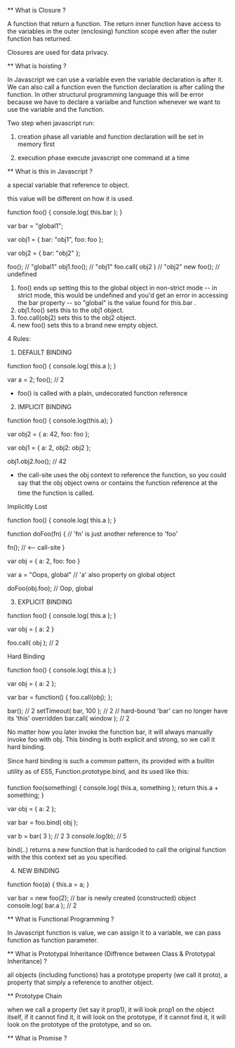 ** What is Closure ?

A function that return a function.
The return inner function have access to the variables in the outer (enclosing) function scope even after the outer function has returned.

Closures are used for data privacy.

** What is hoisting ?

In Javascript we can use a variable even the variable declaration is after it. 
We can also call a function even the function declaration is after calling the function.
In other structurul programming language this will be error because we have to declare a varialbe and function whenever we want to use the variable and the function.

Two step when javascript run:
1. creation phase
all variable and function declaration will be set in memory first

2. execution phase
execute javascript one command at a time


** What is this in Javascript ?

a special variable that reference to object.

this value will be different on how it is used.

function foo() {
  console.log( this.bar );
}

var bar = "global1";

var obj1 = {
  bar: "obj1",
  foo: foo
};

var obj2 = {
  bar: "obj2"
};

foo();           // "global1"
obj1.foo();      // "obj1"
foo.call( obj2 ) // "obj2"
new foo();       // undefined

1. foo() ends up setting this to the global object in non-strict mode -- in strict mode,
   this would be undefined and you'd get an error in accessing the bar property -- so
   "global" is the value found for this.bar .
2. obj1.foo() sets this to the obj1 object.
3. foo.call(obj2) sets this to the obj2 object.
4. new foo() sets this to a brand new empty object.


4 Rules:

1. DEFAULT BINDING

function foo() {
  console.log( this.a );
}

var a = 2;
foo();  // 2

- foo() is called with a plain, undecorated function reference

2. IMPLICIT BINDING

function foo() {
  console.log(this.a);
}

var obj2 = {
  a: 42,
  foo: foo
};

var obj1 = {
  a: 2,
  obj2: obj2
};

obj1.obj2.foo();  // 42

- the call-site uses the obj context to reference the function, so you could say that the obj object owns or contains the function reference at the time the function is called.

Implicitly Lost

function foo() {
  console.log( this.a );
}

function doFoo(fn) {
  // 'fn' is just another reference to 'foo'

  fn();  // <-- call-site
}

var obj = {
  a: 2,
  foo: foo
}

var a = "Oops, global"  // 'a' also property on global object

doFoo(obj.foo);  // Oop, global

3. EXPLICIT BINDING

function foo() {
  console.log( this.a );
}

var obj = {
  a: 2
}

foo.call( obj );  // 2

Hard Binding

function foo() {
  console.log( this.a );
}

var obj = {
  a: 2
};

var bar = function() {
  foo.call(obj);
};

bar();  // 2
setTimeout( bar, 100 );  // 2
// hard-bound 'bar' can no longer have its 'this' overridden
bar.call( window );  // 2

No matter how you later invoke the function bar, it will always manually invoke foo with obj. This binding is both explicit and strong, so we call it hard binding.

Since hard binding is such a common pattern, its provided with a builtin utility as of ES5, Function.prototype.bind, and its used like this:

function foo(something) {
  console.log( this.a, something );
  return this.a + something;
}

var obj = {
  a: 2
};

var bar = foo.bind( obj );

var b = bar( 3 );  // 2 3
console.log(b);    // 5

bind(..) returns a new function that is hardcoded to call the original function with the this context set as you specified.

4. NEW BINDING

function foo(a) {
  this.a = a;
}

var bar = new foo(2);  // bar is newly created (constructed) object
console.log( bar.a );  // 2


** What is Functional Programming ?

In Javascript function is value, we can assign it to a variable, we can pass function as function parameter.


** What is Prototypal Inheritance (Diffrence between Class & Prototypal Inheritance) ?

all objects (including functions) has a prototype property (we call it proto), a property that simply a reference to another object.


** Prototype Chain

when we call a property (let say it prop1), it will look prop1 on the object itself, if it cannot find it, it will look on the prototype, if it cannot find it, it will look on the prototype of the prototype, and so on.


** What is Promise ?